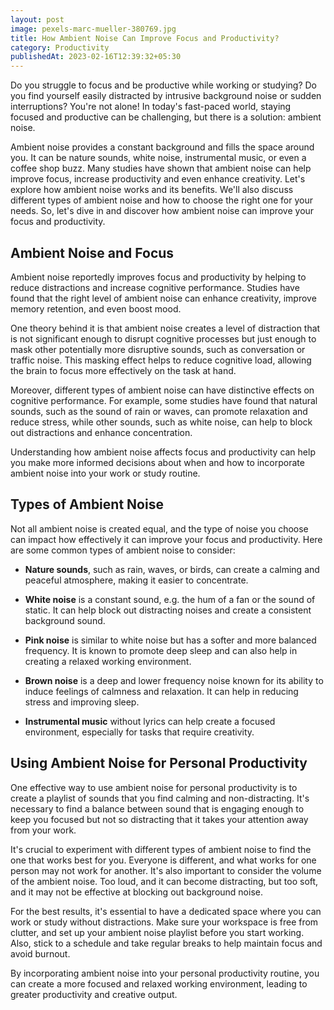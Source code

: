 ```yaml
---
layout: post
image: pexels-marc-mueller-380769.jpg
title: How Ambient Noise Can Improve Focus and Productivity?
category: Productivity
publishedAt: 2023-02-16T12:39:32+05:30
---
```


Do you struggle to focus and be productive while working or studying? Do you
find yourself easily distracted by intrusive background noise or sudden
interruptions? You're not alone! In today's fast-paced world, staying focused
and productive can be challenging, but there is a solution: ambient noise.

Ambient noise provides a constant background and fills the space around you. It
can be nature sounds, white noise, instrumental music, or even a coffee shop
buzz. Many studies have shown that ambient noise can help improve focus,
increase productivity and even enhance creativity. Let's explore how ambient
noise works and its benefits. We'll also discuss different types of ambient
noise and how to choose the right one for your needs. So, let's dive in and
discover how ambient noise can improve your focus and productivity.

## Ambient Noise and Focus

Ambient noise reportedly improves focus and productivity by helping to reduce
distractions and increase cognitive performance. Studies have found that the
right level of ambient noise can enhance creativity, improve memory retention,
and even boost mood.

One theory behind it is that ambient noise creates a level of distraction that
is not significant enough to disrupt cognitive processes but just enough to mask
other potentially more disruptive sounds, such as conversation or traffic noise.
This masking effect helps to reduce cognitive load, allowing the brain to focus
more effectively on the task at hand.

Moreover, different types of ambient noise can have distinctive effects on
cognitive performance. For example, some studies have found that natural sounds,
such as the sound of rain or waves, can promote relaxation and reduce stress,
while other sounds, such as white noise, can help to block out distractions and
enhance concentration.

Understanding how ambient noise affects focus and productivity can help you make
more informed decisions about when and how to incorporate ambient noise into
your work or study routine.

## Types of Ambient Noise

Not all ambient noise is created equal, and the type of noise you choose can
impact how effectively it can improve your focus and productivity. Here are some
common types of ambient noise to consider:

- **Nature sounds**, such as rain, waves, or birds, can create a calming and
  peaceful atmosphere, making it easier to concentrate.

- **White noise** is a constant sound, e.g. the hum of a fan or the sound of
  static. It can help block out distracting noises and create a consistent
  background sound.

- **Pink noise** is similar to white noise but has a softer and more balanced
  frequency. It is known to promote deep sleep and can also help in creating a
  relaxed working environment.

- **Brown noise** is a deep and lower frequency noise known for its ability to
  induce feelings of calmness and relaxation. It can help in reducing stress and
  improving sleep.

- **Instrumental music** without lyrics can help create a focused environment,
  especially for tasks that require creativity.

## Using Ambient Noise for Personal Productivity

One effective way to use ambient noise for personal productivity is to create a
playlist of sounds that you find calming and non-distracting. It's necessary to
find a balance between sound that is engaging enough to keep you focused but not
so distracting that it takes your attention away from your work.

It's crucial to experiment with different types of ambient noise to find the one
that works best for you. Everyone is different, and what works for one person
may not work for another. It's also important to consider the volume of the
ambient noise. Too loud, and it can become distracting, but too soft, and it may
not be effective at blocking out background noise.

For the best results, it's essential to have a dedicated space where you can
work or study without distractions. Make sure your workspace is free from
clutter, and set up your ambient noise playlist before you start working. Also,
stick to a schedule and take regular breaks to help maintain focus and avoid
burnout.

By incorporating ambient noise into your personal productivity routine, you can
create a more focused and relaxed working environment, leading to greater
productivity and creative output.
